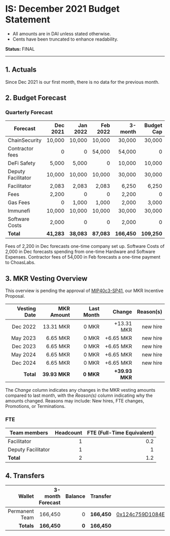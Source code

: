 # IS: December 2021 Budget Statement

* All amounts are in DAI unless stated otherwise.
* Cents have been truncated to enhance readability.

**Status:** FINAL

---

## 1. Actuals

Since Dec 2021 is our first month, there is no data for the previous month.

## 2. Budget Forecast

### Quarterly Forecast

| Forecast            | Dec 2021   | Jan 2022  | Feb 2022  | 3-month | Budget Cap |
|---------------------|-----------:|----------:|----------:|--------:|-----------:|
| ChainSecurity	      | 10,000 | 10,000 | 10,000 | 30,000 | 30,000 |
| Contractor fees     |      0 |      0 | 54,000 | 54,000 |      0 |
| DeFi Safety	      | 5,000  | 5,000  |      0 | 10,000 | 10,000 |
| Deputy Facilitator  | 10,000 | 10,000 | 10,000 | 30,000 | 30,000 |
| Facilitator         | 2,083  | 2,083  | 2,083  | 6,250  | 6,250  |
| Fees	              |  2,200 | 0      |     0  | 2,200  |      0 |
| Gas Fees	      |  0     | 1,000  | 1,000  | 2,000  | 3,000  |
| Immunefi	      | 10,000 | 10,000 | 10,000 | 30,000 | 30,000 |
| Software Costs      | 2,000  |      0 |     0  | 2,000  |      0 |
| **Total**           |**41,283**|**38,083**|**87,083**|**166,450**|**109,250**|

Fees of 2,200 in Dec forecasts one-time company set up. Software Costs
of 2,000 in Dec forecasts spending from one-time Hardware and Software
Expenses. Contractor fees of 54,000 in Feb forecasts a one-time
payment to ChoasLabs.

## 3. MKR Vesting Overview

This overview is pending the approval of [MIP40c3-SP41](https://forum.makerdao.com/t/mip40c3-sp41-immunefi-security-core-unit-mkr-budget-is-001/10814), our MKR Incentive Proposal.
 
|  Vesting Date  |       MKR Amount | Last Month |        Change |      Reason(s) |
|---------------:|-----------------:|-----------:|--------------:|---------------:|
|  Dec 2022        |      13.31 MKR |      0 MKR |   +13.31 MKR |      new hire  |
|  May 2023        |       6.65 MKR |      0 MKR |   +6.65 MKR |      new hire |
|  Dec 2023        |       6.65 MKR |      0 MKR |   +6.65 MKR |      new hire |
|  May 2024        |       6.65 MKR |      0 MKR |   +6.65 MKR |      new hire |
|  Dec 2024        |       6.65 MKR |      0 MKR |   +6.65 MKR |      new hire |
|  **Total**       | **39.93 MKR**  |  **0 MKR** | **+39.93 MKR** |           |

The *Change* column indicates any changes in the MKR vesting amounts compared to last month, with the *Reason(s)* column indicating why the amounts changed. Reasons may include: New hires, FTE changes, Promotions, or Terminations.

### FTE

| Team members              |Headcount|FTE (Full-Time Equivalent)|
|---------------------------|--------:|-------------------------:|
| Facilitator               |1        |0.2                       |
| Deputy Facilitator        |1        |1                         |
| **Total**                 |2        |1.2                       |

## 4. Transfers

|  Wallet | 3-month Forecast    | Balance |      Transfer |                Multi-sig Address |
|--------:|---------------------:|-------:|--------------:|---------------------------------:|
| Permanent Team | 166,450     | 0      | **166,450** | [0x124c759D1084E67B19a206ab85c4527Fab26c342](https://gnosis-safe.io/app/#/safes/0x124c759D1084E67B19a206ab85c4527Fab26c342) |
| **Totals**     | **166,450** | **0**  | **166,450** | |
